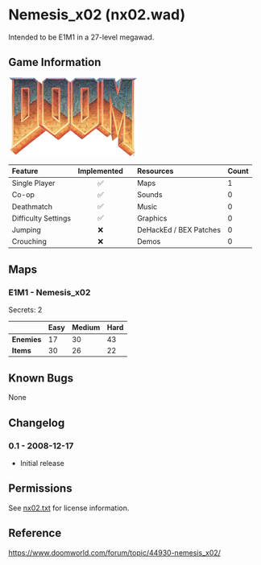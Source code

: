 # Nemesis_x02 (nx02.wad)

Intended to be E1M1 in a 27-level
                          megawad.

## Game Information
![Doom](/.github/images/doom1.webp)

Feature             | Implemented        |   | Resources              | Count
:------------------ | :----------------: |---| :--------------------- | :----
Single Player       | :white_check_mark: |   | Maps                   | 1
Co-op               | :white_check_mark: |   | Sounds                 | 0
Deathmatch          | :white_check_mark: |   | Music                  | 0
Difficulty Settings | :white_check_mark: |   | Graphics               | 0
Jumping             | :x:                |   | DeHackEd / BEX Patches | 0
Crouching           | :x:                |   | Demos                  | 0

## Maps

### E1M1 - Nemesis_x02
Secrets: 2

|           | Easy | Medium | Hard
:---------- | :--- | :----- | :---
**Enemies** | 17   | 30     | 43
**Items**   | 30   | 26     | 22

## Known Bugs
None

## Changelog
### 0.1 - 2008-12-17
- Initial release

## Permissions
See [nx02.txt](./nx02.txt) for license information.

## Reference
https://www.doomworld.com/forum/topic/44930-nemesis_x02/